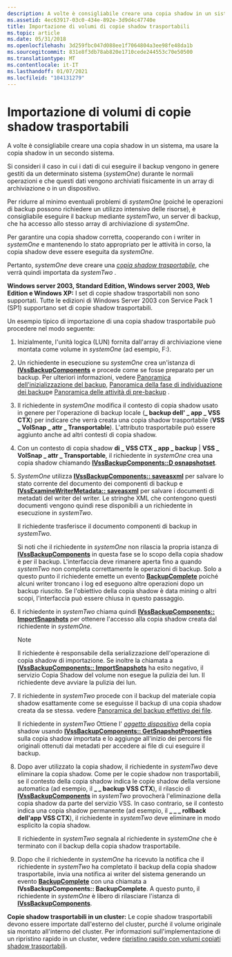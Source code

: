 ```yaml
---
description: A volte è consigliabile creare una copia shadow in un sistema, ma usare la copia shadow in un secondo sistema.
ms.assetid: 4ec63917-03c0-434e-892e-3d9d4c47740e
title: Importazione di volumi di copie shadow trasportabili
ms.topic: article
ms.date: 05/31/2018
ms.openlocfilehash: 3d259fbc047d088ee1f7064804a3ee98fe48da1b
ms.sourcegitcommit: 831e8f3db78ab820e1710cede244553c70e50500
ms.translationtype: MT
ms.contentlocale: it-IT
ms.lasthandoff: 01/07/2021
ms.locfileid: "104131279"
---
```

# <a name="importing-transportable-shadow-copied-volumes"></a>Importazione di volumi di copie shadow trasportabili

A volte è consigliabile creare una copia shadow in un sistema, ma usare la copia shadow in un secondo sistema.

Si consideri il caso in cui i dati di cui eseguire il backup vengono in genere gestiti da un determinato sistema (*systemOne*) durante le normali operazioni e che questi dati vengono archiviati fisicamente in un array di archiviazione o in un dispositivo.

Per ridurre al minimo eventuali problemi di *systemOne* (poiché le operazioni di backup possono richiedere un utilizzo intensivo delle risorse), è consigliabile eseguire il backup mediante *systemTwo*, un server di backup, che ha accesso allo stesso array di archiviazione di *systemOne*.

Per garantire una copia shadow corretta, cooperando con i writer in *systemOne* e mantenendo lo stato appropriato per le attività in corso, la copia shadow deve essere eseguita da *systemOne*.

Pertanto, *systemOne* deve creare una [*copia shadow trasportabile*](vssgloss-t.md), che verrà quindi importata da *systemTwo* .

**Windows server 2003, Standard Edition, Windows server 2003, Web Edition e Windows XP:** I set di copie shadow trasportabili non sono supportati. Tutte le edizioni di Windows Server 2003 con Service Pack 1 (SP1) supportano set di copie shadow trasportabili.

Un esempio tipico di importazione di una copia shadow trasportabile può procedere nel modo seguente:

1.  Inizialmente, l'unità logica (LUN) fornita dall'array di archiviazione viene montata come volume in *systemOne* (ad esempio, F:).
2.  Un richiedente in esecuzione su *systemOne* crea un'istanza di [**IVssBackupComponents**](/windows/desktop/api/VsBackup/nl-vsbackup-ivssbackupcomponents) e procede come se fosse preparato per un backup. Per ulteriori informazioni, vedere [Panoramica dell'inizializzazione del backup](overview-of-backup-initialization.md), [Panoramica della fase di individuazione dei backup](overview-of-the-backup-discovery-phase.md)e [Panoramica delle attività di pre-backup](overview-of-pre-backup-tasks.md) .
3.  Il richiedente in *systemOne* modifica il contesto di copia shadow usato in genere per l'operazione di backup locale (**\_ backup dell' \_ app \_ VSS CTX**) per indicare che verrà creata una copia shadow trasportabile (**VSS \_ VolSnap \_ attr \_ Transportable**). L'attributo trasportabile può essere aggiunto anche ad altri contesti di copia shadow.
4.  Con un contesto di copia shadow **di \_ VSS CTX \_ app \_ backup** \| **VSS \_ VolSnap \_ attr \_ Transportable**, il richiedente in *systemOne* crea una copia shadow chiamando [**IVssBackupComponents::D osnapshotset**](/windows/desktop/api/VsBackup/nf-vsbackup-ivssbackupcomponents-dosnapshotset).
5.  *SystemOne* utilizza [**IVssBackupComponents:: saveasxml**](/windows/desktop/api/VsBackup/nf-vsbackup-ivssbackupcomponents-saveasxml) per salvare lo stato corrente del documento dei componenti di backup e [**IVssExamineWriterMetadata:: saveasxml**](/windows/desktop/api/VsBackup/nf-vsbackup-ivssexaminewritermetadata-saveasxml) per salvare i documenti di metadati del writer del writer. Le stringhe XML che contengono questi documenti vengono quindi rese disponibili a un richiedente in esecuzione in *systemTwo*.

    Il richiedente trasferisce il documento componenti di backup in *systemTwo*.

    Si noti che il richiedente in *systemOne* non rilascia la propria istanza di [**IVssBackupComponents**](/windows/desktop/api/VsBackup/nl-vsbackup-ivssbackupcomponents) in questa fase se lo scopo della copia shadow è per il backup. L'interfaccia deve rimanere aperta fino a quando *systemTwo* non completa correttamente le operazioni di backup. Solo a questo punto il richiedente emette un evento [**BackupComplete**](/windows/desktop/api/VsBackup/nf-vsbackup-ivssbackupcomponents-backupcomplete) poiché alcuni writer troncano i log ed eseguono altre operazioni dopo un backup riuscito. Se l'obiettivo della copia shadow è data mining o altri scopi, l'interfaccia può essere chiusa in questo passaggio.

6.  Il richiedente in *systemTwo* chiama quindi [**IVssBackupComponents:: ImportSnapshots**](/windows/desktop/api/VsBackup/nf-vsbackup-ivssbackupcomponents-importsnapshots) per ottenere l'accesso alla copia shadow creata dal richiedente in *systemOne*.
    > [!Note]  
    > Il richiedente è responsabile della serializzazione dell'operazione di copia shadow di importazione. Se inoltre la chiamata a [**IVssBackupComponents:: ImportSnapshots**](/windows/desktop/api/VsBackup/nf-vsbackup-ivssbackupcomponents-importsnapshots) ha esito negativo, il servizio Copia Shadow del volume non esegue la pulizia dei lun. Il richiedente deve avviare la pulizia dei lun.

     

7.  Il richiedente in *systemTwo* procede con il backup del materiale copia shadow esattamente come se eseguisse il backup di una copia shadow creata da se stessa. vedere [Panoramica del backup effettivo dei file](overview-of-actual-backup-of-files.md).

    Il richiedente in *systemTwo* Ottiene l' [*oggetto dispositivo*](vssgloss-d.md) della copia shadow usando [**IVssBackupComponents:: GetSnapshotProperties**](/windows/desktop/api/VsBackup/nf-vsbackup-ivssbackupcomponents-getsnapshotproperties) sulla copia shadow importata e lo aggiunge all'inizio dei percorsi file originali ottenuti dai metadati per accedere ai file di cui eseguire il backup.

8.  Dopo aver utilizzato la copia shadow, il richiedente in *systemTwo* deve eliminare la copia shadow. Come per le copie shadow non trasportabili, se il contesto della copia shadow indica le copie shadow della versione automatica (ad esempio, il **\_ \_ backup VSS CTX**), il rilascio di [**IVssBackupComponents**](/windows/desktop/api/VsBackup/nl-vsbackup-ivssbackupcomponents) in *systemTwo* provocherà l'eliminazione della copia shadow da parte del servizio VSS. In caso contrario, se il contesto indica una copia shadow permanente (ad esempio, il **\_ \_ \_ rollback dell'app VSS CTX**), il richiedente in *systemTwo* deve eliminare in modo esplicito la copia shadow.

    Il richiedente in *systemTwo* segnala al richiedente in *systemOne* che è terminato con il backup della copia shadow trasportabile.

9.  Dopo che il richiedente in *systemOne* ha ricevuto la notifica che il richiedente in *systemTwo* ha completato il backup della copia shadow trasportabile, invia una notifica ai writer del sistema generando un evento [**BackupComplete**](/windows/desktop/api/VsBackup/nf-vsbackup-ivssbackupcomponents-backupcomplete) con una chiamata a **IVssBackupComponents:: BackupComplete**. A questo punto, il richiedente in *systemOne* è libero di rilasciare l'istanza di [**IVssBackupComponents**](/windows/desktop/api/VsBackup/nl-vsbackup-ivssbackupcomponents).

**Copie shadow trasportabili in un cluster:** Le copie shadow trasportabili devono essere importate dall'esterno del cluster, purché il volume originale sia montato all'interno del cluster. Per informazioni sull'implementazione di un ripristino rapido in un cluster, vedere [ripristino rapido con volumi copiati shadow trasportabili](fast-recovery-using-transportable-shadow-copied-volumes.md).

 

 



